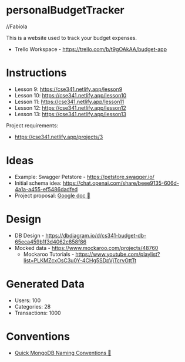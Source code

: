 # personalBudgetTracker
//Fabiola

This is a website used to track your budget expenses.

- Trello Workspace - https://trello.com/b/t9gOAkAA/budget-app

# Instructions

- Lesson 9: https://cse341.netlify.app/lesson9
- Lesson 10: https://cse341.netlify.app/lesson10
- Lesson 11: https://cse341.netlify.app/lesson11
- Lesson 12: https://cse341.netlify.app/lesson12
- Lesson 13: https://cse341.netlify.app/lesson13

Project requirements:

- https://cse341.netlify.app/projects/3

# Ideas

- Example: Swagger Petstore - https://petstore.swagger.io/
- Initial schema idea: https://chat.openai.com/share/beee9135-606d-4a1a-a455-ef5486dadfed
- Project proposal: [Google doc 🔗](https://docs.google.com/document/d/10L1suldt3137BcB0NRUbT7D55_Eiw0ZEeDGI1KQPwMk/edit?usp=sharing)

# Design

- DB Design - https://dbdiagram.io/d/cs341-budget-db-65eca459b1f3d4062c858f86
- Mocked data - https://www.mockaroo.com/projects/48760
  - Mockaroo Tutorials - https://www.youtube.com/playlist?list=PLKMZcxOsC3u0Y-4CHg5SDpVjTcrvGttTt

# Generated Data

- Users: 100
- Categories: 28
- Transactions: 1000

# Conventions

- [Quick MongoDB Naming Conventions 🔗](https://tennant.io/quick-mongodb-naming-conventions/)
